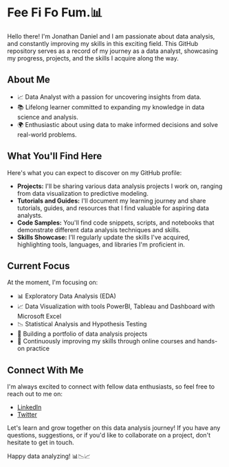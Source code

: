 # Fee Fi Fo Fum.📊

Hello there! I'm Jonathan Daniel and I am passionate about data analysis, and constantly improving my skills in this exciting field. 
This GitHub repository serves as a record of my journey as a data analyst, showcasing my progress, projects, and the skills I acquire along the way.

## About Me

- 📈 Data Analyst with a passion for uncovering insights from data.
- 📚 Lifelong learner committed to expanding my knowledge in data science and analysis.
- 🌍 Enthusiastic about using data to make informed decisions and solve real-world problems.

## What You'll Find Here

Here's what you can expect to discover on my GitHub profile:

- **Projects:** I'll be sharing various data analysis projects I work on, ranging from data visualization to predictive modeling.
- **Tutorials and Guides:** I'll document my learning journey and share tutorials, guides, and resources that I find valuable for aspiring data analysts.
- **Code Samples:** You'll find code snippets, scripts, and notebooks that demonstrate different data analysis techniques and skills.
- **Skills Showcase:** I'll regularly update the skills I've acquired, highlighting tools, languages, and libraries I'm proficient in.

## Current Focus

At the moment, I'm focusing on:

- 📊 Exploratory Data Analysis (EDA)
- 📈 Data Visualization with tools PowerBI, Tableau and Dashboard with Microsoft Excel
- 📉 Statistical Analysis and Hypothesis Testing
- 💼 Building a portfolio of data analysis projects
- 🧠 Continuously improving my skills through online courses and hands-on practice

## Connect With Me

I'm always excited to connect with fellow data enthusiasts, so feel free to reach out to me on:

- [LinkedIn](https://www.linkedin.com/in/jonathan12daniels/)
- [Twitter](https://twitter.com/theJhon_doe)

Let's learn and grow together on this data analysis journey! If you have any questions, suggestions, or if you'd like to collaborate on a project, don't hesitate to get in touch.

Happy data analyzing! 📊📉📈
